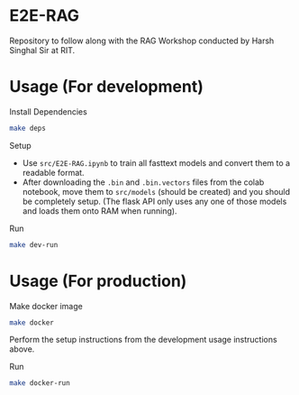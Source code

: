 # E2E-RAG
Repository to follow along with the RAG Workshop conducted by Harsh Singhal Sir at RIT.

# Usage (For development)
Install Dependencies
```bash
make deps
```
Setup
- Use `src/E2E-RAG.ipynb` to train all fasttext models and convert them to a readable format.
- After downloading the `.bin` and `.bin.vectors` files from the colab notebook, move them to `src/models` (should be created) and you should be completely setup. (The flask API only uses any one of those models and loads them onto RAM when running).

Run
```bash
make dev-run 
```

# Usage (For production)
Make docker image
```bash
make docker
```
Perform the setup instructions from the development usage instructions above.

Run
```bash
make docker-run
```
